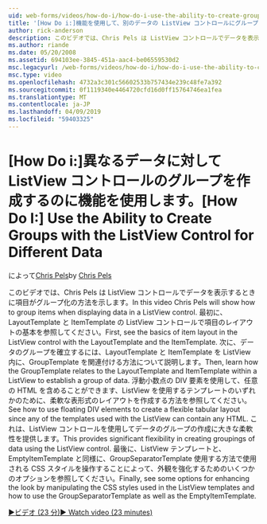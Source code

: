 ```yaml
---
uid: web-forms/videos/how-do-i/how-do-i-use-the-ability-to-create-groups-with-the-listview-control-for-different-data
title: '[How Do i:]機能を使用して、別のデータの ListView コントロールにグループを作成する |Microsoft Docs'
author: rick-anderson
description: このビデオでは、Chris Pels は ListView コントロールでデータを表示するときに項目がグループ化の方法を示します。 最初に、ListView の制御で項目のレイアウトの基本を参照してください.
ms.author: riande
ms.date: 05/20/2008
ms.assetid: 694103ee-3845-451a-aac4-be06559530d2
msc.legacyurl: /web-forms/videos/how-do-i/how-do-i-use-the-ability-to-create-groups-with-the-listview-control-for-different-data
msc.type: video
ms.openlocfilehash: 4732a3c301c56602533b757434e239c48fe7a392
ms.sourcegitcommit: 0f1119340e4464720cfd16d0ff15764746ea1fea
ms.translationtype: MT
ms.contentlocale: ja-JP
ms.lasthandoff: 04/09/2019
ms.locfileid: "59403325"
---
```

# <a name="how-do-i-use-the-ability-to-create-groups-with-the-listview-control-for-different-data"></a><span data-ttu-id="05c65-104">[How Do i:]異なるデータに対して ListView コントロールのグループを作成するのに機能を使用します。</span><span class="sxs-lookup"><span data-stu-id="05c65-104">[How Do I:] Use the Ability to Create Groups with the ListView Control for Different Data</span></span>

<span data-ttu-id="05c65-105">によって[Chris Pels](https://twitter.com/chrispels)</span><span class="sxs-lookup"><span data-stu-id="05c65-105">by [Chris Pels](https://twitter.com/chrispels)</span></span>

<span data-ttu-id="05c65-106">このビデオでは、Chris Pels は ListView コントロールでデータを表示するときに項目がグループ化の方法を示します。</span><span class="sxs-lookup"><span data-stu-id="05c65-106">In this video Chris Pels will show how to group items when displaying data in a ListView control.</span></span> <span data-ttu-id="05c65-107">最初に、LayoutTemplate と ItemTemplate の ListView コントロールで項目のレイアウトの基本を参照してください。</span><span class="sxs-lookup"><span data-stu-id="05c65-107">First, see the basics of item layout in the ListView control with the LayoutTemplate and the ItemTemplate.</span></span> <span data-ttu-id="05c65-108">次に、データのグループを確立するには、LayoutTemplate と ItemTemplate を ListView 内に、GroupTemplate を関連付ける方法について説明します。</span><span class="sxs-lookup"><span data-stu-id="05c65-108">Then, learn how the GroupTemplate relates to the LayoutTemplate and ItemTemplate within a ListView to establish a group of data.</span></span> <span data-ttu-id="05c65-109">浮動小数点の DIV 要素を使用して、任意の HTML を含めることができます、ListView を使用するテンプレートのいずれかのために、柔軟な表形式のレイアウトを作成する方法を参照してください。</span><span class="sxs-lookup"><span data-stu-id="05c65-109">See how to use floating DIV elements to create a flexible tabular layout since any of the templates used with the ListView can contain any HTML.</span></span> <span data-ttu-id="05c65-110">これは、ListView コントロールを使用してデータのグループの作成に大きな柔軟性を提供します。</span><span class="sxs-lookup"><span data-stu-id="05c65-110">This provides significant flexibility in creating groupings of data using the ListView control.</span></span> <span data-ttu-id="05c65-111">最後に、ListView テンプレートと、EmptyItemTemplate と同様に、GroupSeparatorTemplate 使用する方法で使用される CSS スタイルを操作することによって、外観を強化するためのいくつかのオプションを参照してください。</span><span class="sxs-lookup"><span data-stu-id="05c65-111">Finally, see some options for enhancing the look by manipulating the CSS styles used in the ListView templates and how to use the GroupSeparatorTemplate as well as the EmptyItemTemplate.</span></span>

[<span data-ttu-id="05c65-112">&#9654;ビデオ (23 分)</span><span class="sxs-lookup"><span data-stu-id="05c65-112">&#9654; Watch video (23 minutes)</span></span>](https://channel9.msdn.com/Blogs/ASP-NET-Site-Videos/how-do-i-use-the-ability-to-create-groups-with-the-listview-control-for-different-data)
